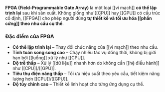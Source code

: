 **FPGA (Field-Programmable Gate Array)** là một loại [[vi mạch]] **có thể lập trình lại** sau khi sản xuất. Không giống như [[CPU]] hay [[GPU]] có cấu trúc cố định, [[FPGA]] cho phép người dùng **tự thiết kế và tối ưu hóa [[phần cứng]] theo nhu cầu cụ thể**.
### Đặc điểm của FPGA

- **Có thể lập trình lại** – Thay đổi chức năng của [[vi mạch]] theo nhu cầu.  
- **Tính toán song song cao** – Chạy nhiều tác vụ đồng thời, không bị giới hạn bởi [[luồng]] xử lý như [[CPU]].  
- **Độ trễ thấp** – Xử lý [[dữ liệu]] nhanh hơn do không cần [[hệ điều hành]] như [[CPU]]/[[GPU]].  
- **Tiêu thụ điện năng thấp** – Tối ưu hiệu suất theo yêu cầu, tiết kiệm năng lượng hơn [[CPU]]/[[GPU]].  
- **Độ tùy chỉnh cao** – Thiết kế linh hoạt cho từng ứng dụng cụ thể.
